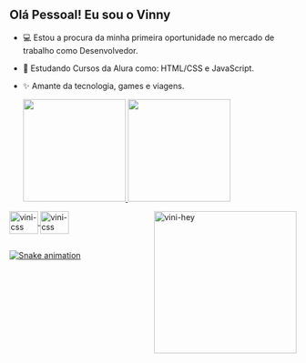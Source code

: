## Olá Pessoal! Eu sou o Vinny

- 💻 Estou a procura da minha primeira oportunidade no mercado de trabalho como Desenvolvedor.
- 📘 Estudando Cursos da Alura como: HTML/CSS e JavaScript.
- ✨ Amante da tecnologia, games e viagens.

  <div>
    <a href="https://github.com/viniciusbfonseca">
    <img height="180em" src="https://github-readme-stats.vercel.app/api?username=viniciusbfonseca&show_icons=true&theme=algolia&include_all_commits=true&count_private=true"/>
    <img height="180em" src="https://github-readme-stats.vercel.app/api/top-langs/?username=viniciusbfonseca&layout=compact&langs_count=168theme=dark"/>
</div>
 

<div>
  <img align="center" alt="vini-css" height="40" width="50" src="https://cdn.jsdelivr.net/gh/devicons/devicon/icons/css3/css3-original-wordmark.svg" />
  <img align="center" alt="vini-css" height="40" width="50" src="https://cdn.jsdelivr.net/gh/devicons/devicon/icons/html5/html5-original-wordmark.svg" />
  <img align="right" alt="vini-hey"  heigth="240" width="250" src="https://user-images.githubusercontent.com/74038190/212749447-bfb7e725-6987-49d9-ae85-2015e3e7cc41.gif">  
</div>



##

![Snake animation](https://github.com/viniciusbfonseca)

  



